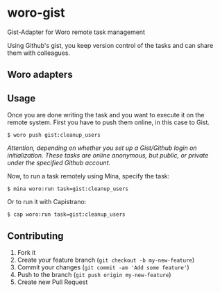 # woro-gist

Gist-Adapter for Woro remote task management

Using Github's gist, you keep version control of the tasks and can share them with colleagues.

## Woro adapters

## Usage


Once you are done writing the task and you want to execute it on the remote system.
First you have to push them online, in this case to Gist.

```shell
$ woro push gist:cleanup_users
```

_Attention, depending on whether you set up a Gist/Github login on
initialization. These tasks are online anonymous, but public, or
private under the specified Github account._

Now, to run a task remotely using Mina, specify the task:

```shell
$ mina woro:run task=gist:cleanup_users
```

Or to run it with Capistrano:

```shell
$ cap woro:run task=gist:cleanup_users
```

## Contributing

1. Fork it
2. Create your feature branch (`git checkout -b my-new-feature`)
3. Commit your changes (`git commit -am 'Add some feature'`)
4. Push to the branch (`git push origin my-new-feature`)
5. Create new Pull Request
